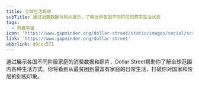 ```yaml
---
title: 全球生活现状
subTitle: 通过消费数据与照片展示，了解世界各国不同阶层的真实生活状态
tags:
  - 奇趣宇宙
icon: 'https://www.gapminder.org/dollar-street/static/images/social/screen-matrix.png'
link: 'https://www.gapminder.org/dollar-street'
abbrlink: d8ccc571
---
```


通过展示各国不同阶层家庭的消费数据和照片，Dollar Street帮助你了解全球范围内各种生活方式。你将看到从最贫困到最富有家庭的日常生活，打破你对国家和阶层的刻板印象。

